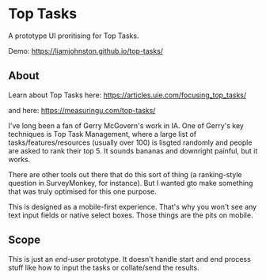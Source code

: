 # Top Tasks

A prototype UI proritising for Top Tasks. 

Demo:
https://liamjohnston.github.io/top-tasks/

## About

Learn about Top Tasks here:
https://articles.uie.com/focusing_top_tasks/

and here:
https://measuringu.com/top-tasks/

I've long been a fan of Gerry McGovern's work in IA. One of Gerry's key techniques is Top Task Management, where a large  list of tasks/features/resources (usually over 100) is lisgted randomly and people are asked to rank their top 5. It sounds bananas and downright painful, but it works.

There are other tools out there that do this sort of thing (a ranking-style question in SurveyMonkey, for instance). But I wanted gto make something that was truly optimised for this one purpose.

This is designed as a mobile-first experience. That's why you won't see any text input fields or native select boxes. Those things are the pits on mobile.

## Scope
This is just an *end-user* prototype. It doesn't handle start and end process stuff like how to input the tasks or collate/send the results.
